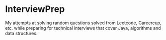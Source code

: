 # InterviewPrep
My attempts at solving random questions solved from Leetcode, Careercup, etc. while preparing for technical interviews that cover Java, algorithms and data structures.

